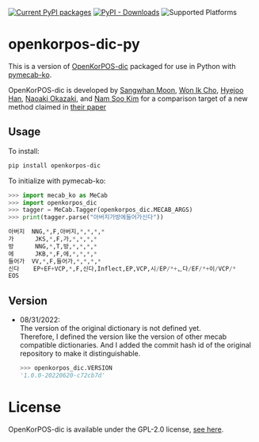 [![Current PyPI packages](https://badge.fury.io/py/openkorpos-dic.svg)](https://pypi.org/project/openkorpos-dic/)
[![PyPI - Downloads](https://img.shields.io/pypi/dm/openkorpos-dic)](https://pypi.org/project/openkorpos-dic/)
![Supported Platforms](https://img.shields.io/badge/platforms-all-blue)

# openkorpos-dic-py

This is a version of [OpenKorPOS-dic](https://github.com/openkorpos/model-mecab) packaged for use in Python with 
[pymecab-ko](https://github.com/NoUnique/pymecab-ko).

OpenKorPOS-dic is developed by [Sangwhan Moon](mailto:sangwhan@iki.fi), [Won Ik Cho](mailto:wicho@hi.snu.ac.kr), [Hyejoo Han](mailto:hyejoo@oddconcepts.kr), [Naoaki Okazaki](mailto:okazaki@c.titech.ac.jp), and [Nam Soo Kim](mailto:nkim@snu.ac.kr) for a comparison target of a new method claimed in [their paper](https://github.com/openkorpos/openkorpos/raw/main/openkorpos.pdf)

## Usage

To install:

```bash
pip install openkorpos-dic
```

To initialize with pymecab-ko:

```python
>>> import mecab_ko as MeCab
>>> import openkorpos_dic
>>> tagger = MeCab.Tagger(openkorpos_dic.MECAB_ARGS)
>>> print(tagger.parse("아버지가방에들어가신다"))

아버지  NNG,*,F,아버지,*,*,*,*
가      JKS,*,F,가,*,*,*,*
방      NNG,*,T,방,*,*,*,*
에      JKB,*,F,에,*,*,*,*
들어가  VV,*,F,들어가,*,*,*,*
신다    EP+EF+VCP,*,F,신다,Inflect,EP,VCP,시/EP/*+ᆫ다/EF/*+이/VCP/*
EOS
```

## Version

- 08/31/2022:  
  The version of the original dictionary is not defined yet.  
  Therefore, I defined the version like the version of other mecab compatible dictionaries. And I added the commit hash id of the original repository to make it distinguishable.
  ```python
  >>> openkorpos_dic.VERSION
  '1.0.0-20220620-c72cb7d'
  ```

# License

OpenKorPOS-dic is available under the GPL-2.0 license, [see here](https://github.com/openkorpos/model-mecab/blob/main/LICENSE).  

